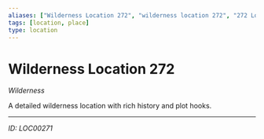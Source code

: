 ```yaml
---
aliases: ["Wilderness Location 272", "wilderness location 272", "272 Location Wilderness"]
tags: [location, place]
type: location
---
```


# Wilderness Location 272

*Wilderness*

A detailed wilderness location with rich history and plot hooks.

---
*ID: LOC00271*